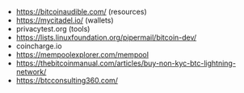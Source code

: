 - https://bitcoinaudible.com/ (resources)
- https://mycitadel.io/ (wallets)
- privacytest.org (tools)
- https://lists.linuxfoundation.org/pipermail/bitcoin-dev/
- coincharge.io
- https://mempoolexplorer.com/mempool
- https://thebitcoinmanual.com/articles/buy-non-kyc-btc-lightning-network/
- https://btcconsulting360.com/

